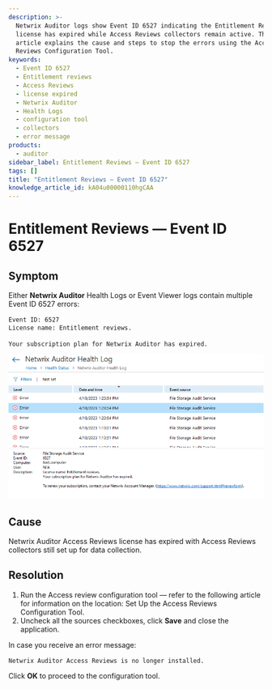 ```yaml
---
description: >-
  Netwrix Auditor logs show Event ID 6527 indicating the Entitlement Reviews
  license has expired while Access Reviews collectors remain active. This
  article explains the cause and steps to stop the errors using the Access
  Reviews Configuration Tool.
keywords:
  - Event ID 6527
  - Entitlement reviews
  - Access Reviews
  - license expired
  - Netwrix Auditor
  - Health Logs
  - configuration tool
  - collectors
  - error message
products:
  - auditor
sidebar_label: Entitlement Reviews — Event ID 6527
tags: []
title: "Entitlement Reviews — Event ID 6527"
knowledge_article_id: kA04u00000110hgCAA
---
```


# Entitlement Reviews — Event ID 6527

## Symptom

Either **Netwrix Auditor** Health Logs or Event Viewer logs contain multiple Event ID 6527 errors:

```text
Event ID: 6527
License name: Entitlement reviews. 

Your subscription plan for Netwrix Auditor has expired.
```

![image001.png](images/ka04u0000011688_0EM4u000008LCjZ.png)

## Cause

Netwrix Auditor Access Reviews license has expired with Access Reviews collectors still set up for data collection.

## Resolution

1. Run the Access review configuration tool — refer to the following article for information on the location: Set Up the Access Reviews Configuration Tool.
2. Uncheck all the sources checkboxes, click **Save** and close the application.

In case you receive an error message:

```text
Netwrix Auditor Access Reviews is no longer installed.
```

Click **OK** to proceed to the configuration tool.
